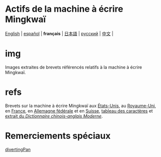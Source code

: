 # Actifs de la machine à écrire Mingkwaï

[English](https://github.com/ExpedicHabbet/MingkwaiAssets/blob/main/README.md) |
[español](https://github.com/ExpedicHabbet/MingkwaiAssets/blob/main/LEEME.md) |
__français__ |
[日本語](https://github.com/ExpedicHabbet/MingkwaiAssets/blob/main/README-JA.md) |
[русский](https://github.com/ExpedicHabbet/MingkwaiAssets/blob/main/README-RU.md) |
[中文](https://github.com/ExpedicHabbet/MingkwaiAssets/blob/main/README-ZH.md) |

# img

Images extraites de brevets référencés relatifs à la machine à écrire Mingkwaï.

# refs

Brevets sur la machine à écrire Mingkwaï aux [États-](https://github.com/ExpedicHabbet/MingkwaiAssets/blob/main/refs/US2613795A.pdf)[Unis](https://github.com/ExpedicHabbet/MingkwaiAssets/blob/main/refs/US2613794A.pdf), au [Royaume-Uni](https://github.com/ExpedicHabbet/MingkwaiAssets/blob/main/refs/GB711462A.pdf), en [France](https://github.com/ExpedicHabbet/MingkwaiAssets/blob/main/refs/FR984303A.pdf), en [Allemagne fédérale](https://github.com/ExpedicHabbet/MingkwaiAssets/blob/main/refs/DE922774C.pdf) et en [Suisse](https://github.com/ExpedicHabbet/MingkwaiAssets/blob/main/refs/CH327313A.pdf), [tableau des caractères](https://github.com/ExpedicHabbet/MingkwaiAssets/blob/main/refs/字表·明快華文打字機.pdf) et [extrait du _Dictionnaire chinois-anglais Moderne_](https://github.com/ExpedicHabbet/MingkwaiAssets/blob/main/refs/林語堂《當代漢英詞典》摘錄.pdf).

# Remerciements spéciaux

[divertingPan](https://github.com/divertingPan)
